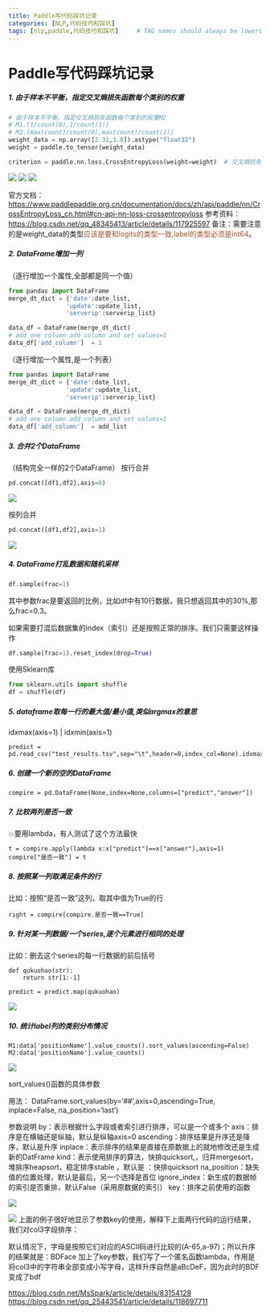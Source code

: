 ```yaml
---
title: Paddle写代码踩坑记录
categories: [NLP,代码技巧和踩坑]
tags: [nlp,paddle,代码技巧和踩坑]     # TAG names should always be lowercase
---
```


# Paddle写代码踩坑记录

##### 1. 由于样本不平衡，指定交叉熵损失函数每个类别的权重
```python
# 由于样本不平衡，指定交叉熵损失函数每个类别的权重M2
# M1.[1/count(0),1/count(1)]
# M2.[max(count)/count(0),max(count)/count(1)]
weight_data = np.array([2.31,1.0]).astype("float32")
weight = paddle.to_tensor(weight_data)

criterion = paddle.nn.loss.CrossEntropyLoss(weight=weight)  # 交叉熵损失函数
```
![](/assets/img/paddle合集/2022-09-22-14-08-49.png)
![](/assets/img/paddle合集/2022-09-22-14-09-30.png)
![](/assets/img/paddle合集/2022-09-22-14-09-59.png)

官方文档：https://www.paddlepaddle.org.cn/documentation/docs/zh/api/paddle/nn/CrossEntropyLoss_cn.html#cn-api-nn-loss-crossentropyloss
参考资料：https://blog.csdn.net/qq_48345413/article/details/117925597
备注：需要注意的是weight_data的类型<font color=Sienna>应该是要和logits的类型一致,label的类型必须是int64</font>。

##### 2. DataFrame增加一列

（逐行增加一个属性,全部都是同一个值）
```python
from pandas import DataFrame
merge_dt_dict = {'date':date_list,
                'update':update_list,
                'serverip':serverip_list}

data_df = DataFrame(merge_dt_dict)
# add one column add_column and set values=1 
data_df['add_column']  = 1 

```

（逐行增加一个属性,是一个列表）
```python
from pandas import DataFrame
merge_dt_dict = {'date':date_list,
                'update':update_list,
                'serverip':serverip_list}

data_df = DataFrame(merge_dt_dict)
# add one column add_column and set values=1 
data_df['add_column']  = add_list

```

##### 3. 合并2个DataFrame
   
（结构完全一样的2个DataFrame）
按行合并
```python
pd.concat([df1,df2],axis=0)
```
![](/assets/img/2022-09-22-paddle合集/2022-09-23-14-07-06.png)

按列合并
```python
pd.concat([df1,df2],axis=1)
```
![](/assets/img/2022-09-22-paddle合集/2022-09-23-14-08-00.png)

##### 4. DataFrame打乱数据和随机采样
   
```python
df.sample(frac=1)
```
其中参数frac是要返回的比例，比如df中有10行数据，我只想返回其中的30%,那么frac=0.3。

如果需要打混后数据集的index（索引）还是按照正常的排序。我们只需要这样操作
```python
df.sample(frac=1).reset_index(drop=True)
```

使用Sklearn库
```python
from sklearn.utils import shuffle
df = shuffle(df)
```

##### 5. dataframe取每一行的最大值/最小值,类似argmax的意思
idxmax(axis=1) | idxmin(axis=1)
```
predict = pd.read_csv("test_results.tsv",sep="\t",header=0,index_col=None).idxmax(axis=1)
```

##### 6. 创建一个新的空的DataFrame
```
compire = pd.DataFrame(None,index=None,columns=["predict","answer"])
```

##### 7. 比较两列是否一致
:boom:要用lambda，有人测试了这个方法最快
```
t = compire.apply(lambda x:x["predict"]==x["answer"],axis=1)
compire["是否一致"] = t
```

##### 8. 按照某一列取满足条件的行
比如：按照“是否一致”这列，取其中值为True的行
```
right = compire[compire.是否一致==True]
```

##### 9. 针对某一列数据/一个series,逐个元素进行相同的处理
比如：删去这个series的每一行数据的前后括号
```
def qukuohao(str):
    return str[1:-1]

predict = predict.map(qukuohao)
```
![](/assets/img/2022-09-22-paddle合集/2022-10-10-17-38-08.png)


##### 10. 统计label列的类别分布情况
```
M1:data['positionName'].value_counts().sort_values(ascending=False)
M2:data['positionName'].value_counts()
```
![](/assets/img/2022-09-22-paddle合集/2022-11-14-11-01-16.png)

sort_values()函数的具体参数

用法：
DataFrame.sort_values(by=‘##’,axis=0,ascending=True, inplace=False, na_position=‘last’)

参数说明
by：表示根据什么字段或者索引进行排序，可以是一个或多个
axis：排序是在横轴还是纵轴，默认是纵轴axis=0
ascending：排序结果是升序还是降序，默认是升序
inplace：表示排序的结果是直接在原数据上的就地修改还是生成新的DatFrame
kind：表示使用排序的算法，快排quicksort,，归并mergesort， 堆排序heapsort，稳定排序stable ，默认是 ：快排quicksort
na_position：缺失值的位置处理，默认是最后，另一个选择是首位
ignore_index：新生成的数据帧的索引是否重排，默认False（采用原数据的索引）
key：排序之前使用的函数

![](/assets/img/2022-09-22-paddle合集/2022-11-14-11-06-15.png)



![](/assets/img/2022-09-22-paddle合集/2022-11-14-11-12-21.png)
上面的例子很好地显示了参数key的使用，解释下上面两行代码的运行结果，我们对col3字段排序：

默认情况下，字母是按照它们对应的ASCII码进行比较的(A-65,a-97)；所以升序的结果就是：BDFace
加上了key参数，我们写了一个匿名函数lambda，作用是将col3中的字符串全部变成小写字母，这样升序自然是aBcDeF，因为此时的BDF变成了bdf



https://blog.csdn.net/MsSpark/article/details/83154128
https://blog.csdn.net/qq_25443541/article/details/118697711